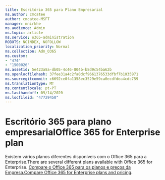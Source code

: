 ```yaml
---
title: Escritório 365 para Plano Empresarial
ms.author: cmcatee
author: cmcatee-MSFT
manager: mnirkhe
ms.audience: Admin
ms.topic: article
ms.service: o365-administration
ROBOTS: NOINDEX, NOFOLLOW
localization_priority: Normal
ms.collection: Adm_O365
ms.custom:
- "474"
- "1500026"
ms.assetid: 5e423a8a-db05-4c46-804b-b8d9c54ba62b
ms.openlocfilehash: 37fee31a4c2fa0dcf9661376533dfbf7b1035971
ms.sourcegitcommit: c6692ce0fa1358ec3529e59ca0ecdfdea4cdc759
ms.translationtype: MT
ms.contentlocale: pt-PT
ms.lasthandoff: 09/14/2020
ms.locfileid: "47729450"
---
```

# <a name="office-365-for-enterprise-plan"></a><span data-ttu-id="f7f77-102">Escritório 365 para plano empresarial</span><span class="sxs-lookup"><span data-stu-id="f7f77-102">Office 365 for Enterprise plan</span></span>

<span data-ttu-id="f7f77-103">Existem vários planos diferentes disponíveis com o Office 365 para a Enterprise.</span><span class="sxs-lookup"><span data-stu-id="f7f77-103">There are several different plans available with Office 365 for Enterprise.</span></span> <span data-ttu-id="f7f77-104">[Compare o Office 365 para os planos e preços da Empresa.](https://products.office.com/business/compare-more-office-365-for-business-plans)</span><span class="sxs-lookup"><span data-stu-id="f7f77-104">[Compare Office 365 for Enterprise plans and pricing](https://products.office.com/business/compare-more-office-365-for-business-plans).</span></span>  